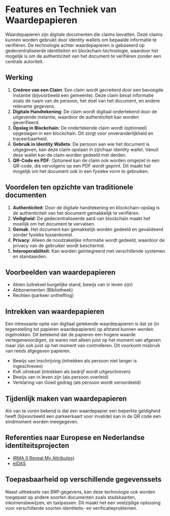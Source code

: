 # Features en Techniek van Waardepapieren

Waardepapieren zijn digitale documenten die claims bevatten. Deze claims kunnen worden gebruikt door identity wallets om bepaalde informatie te verifiëren. De technologie achter waardepapieren is gebaseerd op gedecentraliseerde identiteiten en blockchain-technologie, waardoor het mogelijk is om de authenticiteit van het document te verifiëren zonder een centrale autoriteit.

## Werking

1. **Creëren van een Claim**: Een claim wordt gecreëerd door een bevoegde instantie (bijvoorbeeld een gemeente). Deze claim bevat informatie zoals de naam van de persoon, het doel van het document, en andere relevante gegevens.
2. **Digitale Handtekening**: De claim wordt digitaal ondertekend door de uitgevende instantie, waardoor de authenticiteit kan worden geverifieerd.
3. **Opslag in Blockchain**: De ondertekende claim wordt (optioneel) opgeslagen in een blockchain. Dit zorgt voor onveranderlijkheid en traceerbaarheid.
4. **Gebruik in Identity Wallets**: De persoon aan wie het document is uitgegeven, kan deze claim opslaan in zijn/haar identity wallet. Vanuit deze wallet kan de claim worden gedeeld met derden.
5. **QR-Code en PDF**: Optioneel kan de claim ook worden omgezet in een QR-code, die vervolgens op een PDF wordt geprint. Dit maakt het mogelijk om het document ook in een fysieke vorm te gebruiken.

## Voordelen ten opzichte van traditionele documenten

1. **Authenticiteit**: Door de digitale handtekening en blockchain-opslag is de authenticiteit van het document gemakkelijk te verifiëren.
2. **Veiligheid**: De gedecentraliseerde aard van blockchain maakt het moeilijk om het document te vervalsen.
3. **Gemak**: Het document kan gemakkelijk worden gedeeld en gevalideerd zonder fysieke tussenkomst.
4. **Privacy**: Alleen de noodzakelijke informatie wordt gedeeld, waardoor de privacy van de gebruiker wordt beschermd.
5. **Interoperabiliteit**: Kan worden geïntegreerd met verschillende systemen en standaarden.

## Voorbeelden van waardepapieren

* Akten (uitreksel burgelijke stand, bewijs van in leven zijn)
* Abbonementen (Bibliotheek)
* Rechten (parkeer ontheffing)

## Intrekken van waardepapieren

Een intressante optie van digitaal getekende waardepapieren is dat ze (in tegenstelling tot papieren waardepapieren) op afstand kunnen worden ingetrokken. Dit betekend dat de papieren een hogere  waarde vertegenwoordigen, ze waren niet alleen juist op het moment van afgeven maar zijn ook juist op het moment van controlleren. Dit voorkomt misbruik van reeds afgegeven papieren.

* Bewijs van inschrijving (intrekken als persoon niet langer is ingeschreven)
* KvK uitreksel (intrekken als bedrijf wordt uitgeschreven)
* Bewijs van in leven zijn (als persoon overleid)
* Verklaring van Goed gedrag (als persoon wordt veroordeeld)

## Tijdenlijk maken van waardepapieren

Als van te voren bekend is dat een waardepapier een beperkte geldigheid heeft (bijvoorbeeld een parkeerkaart voor invalide) kan in de QR code een eindmoment worden meegegeven.

## Referenties naar Europese en Nederlandse identiteitsprojecten
* [IRMA (I Reveal My Attributes)](https://irma.app/)
* [eIDAS](https://ec.europa.eu/info/law/law-topic/data-protection/eu-data-protection-rules/eidas-regulation_en)

## Toepasbaarheid op verschillende gegevenssets

Naast uittreksels van BRP-gegevens, kan deze technologie ook worden toegepast op andere soorten documenten zoals stadskaarten, inkomensbewijzen, en taxipassen. Dit maakt het een veelzijdige oplossing voor verschillende soorten identiteits- en verificatieproblemen.
